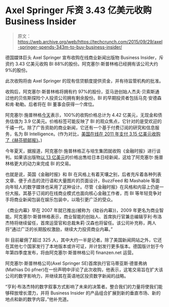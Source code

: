 # Axel Springer 斥资 3.43 亿美元收购 Business Insider 

> 原文：<https://web.archive.org/web/https://techcrunch.com/2015/09/29/axel-springer-spends-343m-to-buy-business-insider/>

德国媒体巨头 Axel Springer 宣布收购在线商业新闻出版物 Business Insider，斥资约 3.43 亿美元收购 BI 88%的股份。阿克塞尔·斯普林格已经拥有该公司大约 9%的股份。

此次收购将由 Axel Springer 的现有信贷额度提供资金，并有待监管机构的批准。

收购后，阿克塞尔·斯普林格将拥有约 97%的股份，亚马逊创始人杰夫·贝索斯通过他的贝佐斯探险个人投资公司拥有剩余股份。BI 的早期投资者包括马克·安德森和肯·勒勒。后者将在 BI 董事会获得一个席位。

阿克塞尔·施普林格[今天](https://web.archive.org/web/20230214183837/http://www.axelspringer.de/en/presse/Leading-Digital-Publisher-Axel-Springer-Acquires-Business-Insider_24619096.html)表示，100%的收购价格总计为 4.42 亿美元，无现金和债务估值为 3.9 亿美元。价格标签可能反映了 BI 的观众焦点，它针对的是受欢迎的千禧一代。除了广告资助的商业新闻，它还有一个基于付费订阅的研究和信息服务，名为 BI Intelligence。(作为对比，[美国在线在 2011 年支付 3.15 亿美元收购了《赫芬顿邮报》](https://web.archive.org/web/20230214183837/https://techcrunch.com/2011/03/07/aol-closes-315-million-huffington-post-acquisition/)。)

今年夏天，据报道，阿克塞尔·施普林格正与培生集团就收购《金融时报》进行谈判。如果该出版物[以 13 亿美元](https://web.archive.org/web/20230214183837/https://techcrunch.com/2015/07/23/japans-nikkei-buys-the-financial-times-group-from-pearson-for-1-3b/)的价格出售给日本日经新闻，这给了阿克塞尔·施普林格更大的动力来完成 BI 的交易。

也就是说，英国《金融时报》和 BI 在风格上有着天壤之别，后者充斥着各种列表文章、便于点击的流行语和大量图片的页面设计，BuzzFeed 和 Mashable 等面向年轻人的数字媒体也采用了这种设计。尽管《金融时报》在风格和内容上仍是一份大报。其基于订阅的在线商业模式也面向核心金融工作者，而 BI 等年轻竞争对手将商业新闻包装在娱乐包装中，以吸引更广泛的受众。

《商业内幕》早在 2007 年就已推出(被称为《硅谷内幕》)，2009 年更名为商业智能。阿克塞尔·斯普林格表示，商业智能的创始人、首席执行官兼总编辑亨利·布洛杰特将继续留任，首席运营官和总裁朱莉·汉森也将留任。该公司补充称，两人将“通过广泛的长期股权激励，继续大力投资商业内幕。”

BI 目前雇佣了超过 325 人，其中大约一半是记者。除了美国新闻网站之外，它还在其他七个国家发行了本地版本或许可证，并计划发行更多版本。德国版计划于今年第四季度发布，将由阿克塞尔·斯普林格公司 finanzen.net 运营。

阿克塞尔·斯普林格公司(Axel Springer SE)首席执行官马蒂亚斯·德普弗纳(Mathias Dö pfner)在一份声明中评论了此次收购，他表示，这笔交易旨在扩大该公司的数字影响力，并继续其在英语地区投资数字新闻的战略。

“亨利·布洛杰特的数字叙事方式影响了未来的决策者。整合我们的力量将使我们能够释放增长潜力，并将 Business Insider 的产品组合扩展到新的垂直市场、新的地点和新的数字内容，”他补充道。